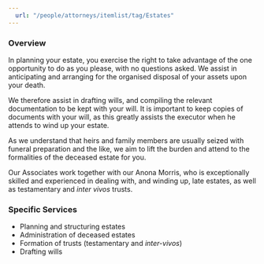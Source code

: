 ```yaml
---
  url: "/people/attorneys/itemlist/tag/Estates"
---
```


### Overview

In planning your estate, you exercise the right to take advantage of the one opportunity to do as you please, with no questions asked. We assist in anticipating and arranging for the organised disposal of your assets upon your death.

We therefore assist in drafting wills, and compiling the relevant documentation to be kept with your will. It is important to keep copies of documents with your will, as this greatly assists the executor when he attends to wind up your estate.

As we understand that heirs and family members are usually seized with funeral preparation and the like, we aim to lift the burden and attend to the formalities of the deceased estate for you.

Our Associates work together with our Anona Morris, who is exceptionally skilled and experienced in dealing with, and winding up, late estates, as well as testamentary and _inter vivos_ trusts.

### Specific Services

*   Planning and structuring estates
*   Administration of deceased estates
*   Formation of trusts (testamentary and _inter-vivos_)
*   Drafting wills